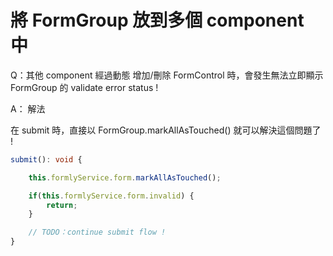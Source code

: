 # 將 FormGroup 放到多個 component 中

Q：其他 component 經過動態 增加/刪除 FormControl 時，會發生無法立即顯示 FormGroup 的 validate error status !

A： 解法

在 submit 時，直接以 FormGroup.markAllAsTouched() 就可以解決這個問題了 !

```ts
submit(): void {

    this.formlyService.form.markAllAsTouched();

    if(this.formlyService.form.invalid) {
        return;
    }

    // TODO：continue submit flow !
}
```
